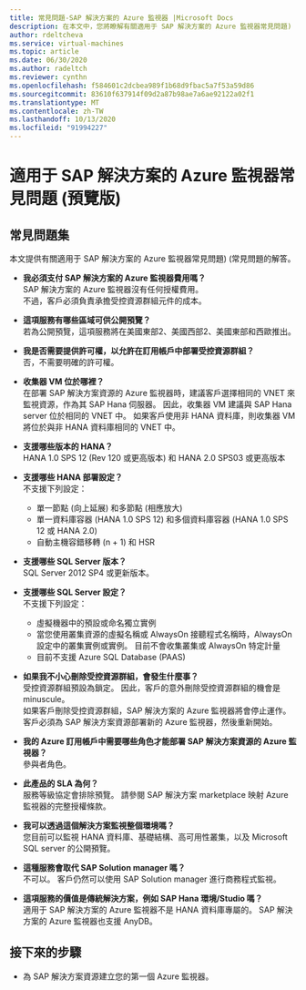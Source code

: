 ```yaml
---
title: 常見問題-SAP 解決方案的 Azure 監視器 |Microsoft Docs
description: 在本文中，您將瞭解有關適用于 SAP 解決方案的 Azure 監視器常見問題)  (常見問題的解答。
author: rdeltcheva
ms.service: virtual-machines
ms.topic: article
ms.date: 06/30/2020
ms.author: radeltch
ms.reviewer: cynthn
ms.openlocfilehash: f584601c2dcbea989f1b68d9fbac5a7f53a59d86
ms.sourcegitcommit: 83610f637914f09d2a87b98ae7a6ae92122a02f1
ms.translationtype: MT
ms.contentlocale: zh-TW
ms.lasthandoff: 10/13/2020
ms.locfileid: "91994227"
---
```

# <a name="azure-monitor-for-sap-solutions-faq-preview"></a>適用于 SAP 解決方案的 Azure 監視器常見問題 (預覽版) 
## <a name="frequently-asked-questions"></a>常見問題集

本文提供有關適用于 SAP 解決方案的 Azure 監視器常見問題)  (常見問題的解答。  

 - **我必須支付 SAP 解決方案的 Azure 監視器費用嗎？**  
SAP 解決方案的 Azure 監視器沒有任何授權費用。  
不過，客戶必須負責承擔受控資源群組元件的成本。  

 - **這項服務有哪些區域可供公開預覽？**  
若為公開預覽，這項服務將在美國東部2、美國西部2、美國東部和西歐推出。  

 - **我是否需要提供許可權，以允許在訂用帳戶中部署受控資源群組？**  
否，不需要明確的許可權。  

 - **收集器 VM 位於哪裡？**  
在部署 SAP 解決方案資源的 Azure 監視器時，建議客戶選擇相同的 VNET 來監視資源，作為其 SAP Hana 伺服器。 因此，收集器 VM 建議與 SAP Hana server 位於相同的 VNET 中。 如果客戶使用非 HANA 資料庫，則收集器 VM 將位於與非 HANA 資料庫相同的 VNET 中。  

 - **支援哪些版本的 HANA？**  
HANA 1.0 SPS 12 (Rev 120 或更高版本) 和 HANA 2.0 SPS03 或更高版本  

 - **支援哪些 HANA 部署設定？**  
不支援下列設定：
   - 單一節點 (向上延展) 和多節點 (相應放大)   
   - 單一資料庫容器 (HANA 1.0 SPS 12) 和多個資料庫容器 (HANA 1.0 SPS 12 或 HANA 2.0)   
   - 自動主機容錯移轉 (n + 1) 和 HSR  

 - **支援哪些 SQL Server 版本？**  
SQL Server 2012 SP4 或更新版本。  

 - **支援哪些 SQL Server 設定？**  
不支援下列設定：
   - 虛擬機器中的預設或命名獨立實例  
   - 當您使用叢集資源的虛擬名稱或 AlwaysOn 接聽程式名稱時，AlwaysOn 設定中的叢集實例或實例。 目前不會收集叢集或 AlwaysOn 特定計量    
   - 目前不支援 Azure SQL Database (PAAS)   

 - **如果我不小心刪除受控資源群組，會發生什麼事？**  
受控資源群組預設為鎖定。 因此，客戶的意外刪除受控資源群組的機會是 minuscule。  
如果客戶刪除受控資源群組，SAP 解決方案的 Azure 監視器將會停止運作。 客戶必須為 SAP 解決方案資源部署新的 Azure 監視器，然後重新開始。  

 - **我的 Azure 訂用帳戶中需要哪些角色才能部署 SAP 解決方案資源的 Azure 監視器？**  
參與者角色。  

 - **此產品的 SLA 為何？**  
服務等級協定會排除預覽。 請參閱 SAP 解決方案 marketplace 映射 Azure 監視器的完整授權條款。  

 - **我可以透過這個解決方案監視整個環境嗎？**  
您目前可以監視 HANA 資料庫、基礎結構、高可用性叢集，以及 Microsoft SQL server 的公開預覽。  

 - **這種服務會取代 SAP Solution manager 嗎？**  
不可以。 客戶仍然可以使用 SAP Solution manager 進行商務程式監視。  

 - **這項服務的價值是傳統解決方案，例如 SAP Hana 環境/Studio 嗎？**  
適用于 SAP 解決方案的 Azure 監視器不是 HANA 資料庫專屬的。 SAP 解決方案的 Azure 監視器也支援 AnyDB。  

## <a name="next-steps"></a>接下來的步驟

- 為 SAP 解決方案資源建立您的第一個 Azure 監視器。
